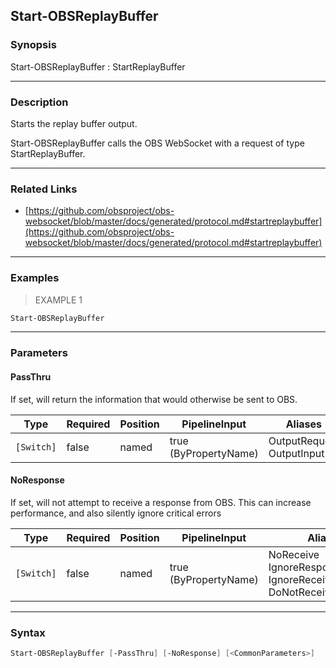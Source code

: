Start-OBSReplayBuffer
---------------------




### Synopsis
Start-OBSReplayBuffer : StartReplayBuffer



---


### Description

Starts the replay buffer output.


Start-OBSReplayBuffer calls the OBS WebSocket with a request of type StartReplayBuffer.



---


### Related Links
* [https://github.com/obsproject/obs-websocket/blob/master/docs/generated/protocol.md#startreplaybuffer](https://github.com/obsproject/obs-websocket/blob/master/docs/generated/protocol.md#startreplaybuffer)





---


### Examples
> EXAMPLE 1

```PowerShell
Start-OBSReplayBuffer
```


---


### Parameters
#### **PassThru**

If set, will return the information that would otherwise be sent to OBS.






|Type      |Required|Position|PipelineInput        |Aliases                      |
|----------|--------|--------|---------------------|-----------------------------|
|`[Switch]`|false   |named   |true (ByPropertyName)|OutputRequest<br/>OutputInput|



#### **NoResponse**

If set, will not attempt to receive a response from OBS.
This can increase performance, and also silently ignore critical errors






|Type      |Required|Position|PipelineInput        |Aliases                                                                |
|----------|--------|--------|---------------------|-----------------------------------------------------------------------|
|`[Switch]`|false   |named   |true (ByPropertyName)|NoReceive<br/>IgnoreResponse<br/>IgnoreReceive<br/>DoNotReceiveResponse|





---


### Syntax
```PowerShell
Start-OBSReplayBuffer [-PassThru] [-NoResponse] [<CommonParameters>]
```
